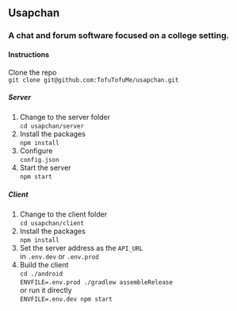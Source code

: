 ## Usapchan

### A chat and forum software focused on a college setting.

#### Instructions

Clone the repo\
`git clone git@github.com:TofuTofuMe/usapchan.git`

##### Server

1. Change to the server folder\
   `cd usapchan/server`
2. Install the packages\
   `npm install`
3. Configure\
   `config.json`
4. Start the server\
   `npm start`

##### Client

1. Change to the client folder\
   `cd usapchan/client`
2. Install the packages\
   `npm install`
3. Set the server address as the `API_URL`\
   in `.env.dev` or `.env.prod`
4. Build the client\
   `cd ./android`\
   `ENVFILE=.env.prod ./gradlew assembleRelease`\
   or run it directly\
   `ENVFILE=.env.dev npm start`
